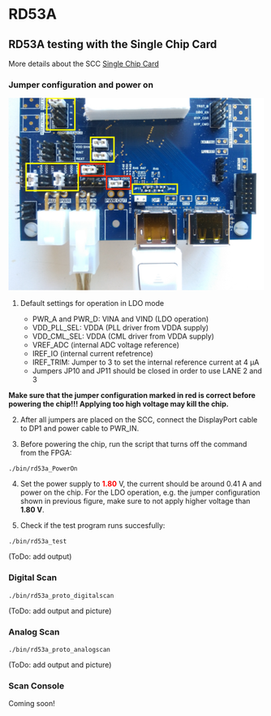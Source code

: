# RD53A

## RD53A testing with the Single Chip Card
More details about the SCC [Single Chip Card](https://twiki.cern.ch/twiki/bin/viewauth/RD53/RD53ATesting#RD53A_Single_Chip_Card_SCC)

### Jumper configuration and power on

![Jumper configuration on the SCC ](images/IMG_20180305_162546.jpg)

1. Default settings for operation in LDO mode

    - PWR_A and PWR_D: VINA and VIND (LDO operation)
    - VDD_PLL_SEL: VDDA (PLL driver from VDDA supply)
    - VDD_CML_SEL: VDDA (CML driver from VDDA supply)
    - VREF_ADC (internal ADC voltage reference)
    - IREF_IO (internal current refetrence)
    - IREF_TRIM: Jumper to 3 to set the internal reference current at 4 μA
    - Jumpers JP10 and JP11 should be closed in order to use LANE 2 and 3

**Make sure that the jumper configuration marked in red is correct before powering the chip!!! Applying too high voltage may kill the chip.**

2. After all jumpers are placed on the SCC, connect the DisplayPort cable to DP1 and power cable to PWR_IN.

3. Before powering the chip, run the script that turns off the command from the FPGA:
```
./bin/rd53a_PowerOn
```

4. Set the power supply to <span style="color:red">**1.80**</span> V, the current should be around 0.41 A and power on the chip. For the LDO operation, e.g. the jumper configuration shown in previous figure, make sure to not apply higher voltage than **1.80 V**.

5. Check if the test program runs succesfully:
```
./bin/rd53a_test
```
(ToDo: add output)


### Digital Scan
```
./bin/rd53a_proto_digitalscan
```
(ToDo: add output and picture)


### Analog Scan
```
./bin/rd53a_proto_analogscan
```
(ToDo: add output and picture)


### Scan Console
Coming soon!

